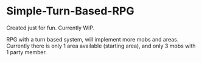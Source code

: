 # Simple-Turn-Based-RPG
 Created just for fun. Currently WIP. 

RPG with a turn based system, will implement more mobs and areas. Currently there is only 1 area available (starting area), and only 3 mobs with 1 party member.
